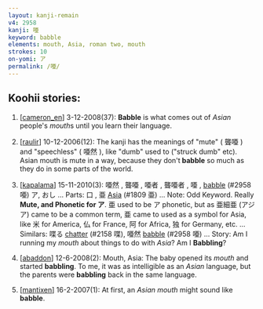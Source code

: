 ```yaml
---
layout: kanji-remain
v4: 2958
kanji: 唖
keyword: babble
elements: mouth, Asia, roman two, mouth
strokes: 10
on-yomi: ア
permalink: /唖/
---
```


## Koohii stories: 

1) [<a href="http://kanji.koohii.com/profile/cameron_en">cameron_en</a>] 3-12-2008(37): <strong>Babble</strong> is what comes out of <em>Asian</em> people&#039;s <em>mouth</em>s until you learn their language.

2) [<a href="http://kanji.koohii.com/profile/raulir">raulir</a>] 10-12-2006(12): The kanji has the meanings of &quot;mute&quot; ( 聾唖 ) and &quot;speechless&quot; ( 唖然 ), like &quot;dumb&quot; used to (&quot;struck dumb&quot; etc). Asian mouth is mute in a way, because they don&#039;t<strong> babble</strong> so much as they do in some parts of the world.

3) [<a href="http://kanji.koohii.com/profile/kapalama">kapalama</a>] 15-11-2010(3): 唖然 , 聾唖 , 唖者 , 聾唖者 , 唖 , <a href="../v4/2958.html">babble</a> (#2958 唖) ア, おし ... Parts: 口 , 亜 <a href="../v4/1809.html">Asia</a> (#1809 亜) ... Note: Odd Keyword. Really <strong>Mute, and Phonetic for ア</strong>. 亜 used to be ア phonetic, but as 亜細亜 (アジア) came to be a common term, 亜 came to used as a symbol for Asia, like 米 for America, 仏 for France, 阿 for Africa, 独 for Germany, etc. ... Similars: 喋る <a href="../v4/2158.html">chatter</a> (#2158 喋), 唖然 <a href="../v4/2958.html">babble</a> (#2958 唖) ... Story: Am I running my <em>mouth</em> about things to do with <em>Asia</em>? Am I <strong>Babbling</strong>?

4) [<a href="http://kanji.koohii.com/profile/abaddon">abaddon</a>] 12-6-2008(2): Mouth, Asia: The baby opened its <em>mouth</em> and started <strong>babbling</strong>. To me, it was as intelligible as an <em>Asian</em> language, but the parents were <strong>babbling</strong> back in the same language.

5) [<a href="http://kanji.koohii.com/profile/mantixen">mantixen</a>] 16-2-2007(1): At first, an <em>Asian mouth</em> might sound like<strong> babble</strong>.

